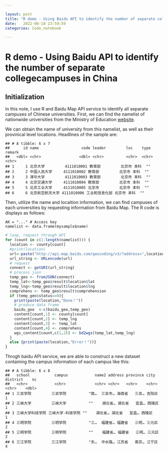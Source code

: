 ```yaml
---

layout: post
title: "R demo - Using Baidu API to identify the number of separate collegecampuses in China"
date:   2022-06-18 23:59:59
categories: Code_notebook

---
```






# R demo - Using Baidu API to identify the number of separate collegecampuses in China

## Initialization

In this note, I use R and Baidu Map API service to identify all separate
campuses of Chinese universities. First, we can find the namelist of
nationwide universities from the Ministry of Education
[website](http://m.moe.gov.cn/jyb_xxgk/s5743/s5744/A03/202206/t20220617_638352.html).

We can obtain the name of university from this namelist, as well as
their provinical level locations. Headlines of the sample are:

    ## # A tibble: 6 x 7
    ##      id name                   code leader         loc    type  remark
    ##   <dbl> <chr>                 <dbl> <chr>          <chr>  <chr> <chr> 
    ## 1     1 北京大学         4111010001 教育部         北京市 本科  ""    
    ## 2     2 中国人民大学     4111010002 教育部         北京市 本科  ""    
    ## 3     3 清华大学         4111010003 教育部         北京市 本科  ""    
    ## 4     4 北京交通大学     4111010004 教育部         北京市 本科  ""    
    ## 5     5 北京工业大学     4111010005 北京市         北京市 本科  ""    
    ## 6     6 北京航空航天大学 4111010006 工业和信息化部 北京市 本科  ""

Then, utilize the name and locaition information, we can find campuses
of each universities by requesting information from Baidu Map. The R
code is displays as follows:

    AK = "..." # Access key
    namelist <- data.frame(mysample$name)


```R
# loop, request through API
for (count in c(1:length(namelist))) {
  location <- county[count]
  #print(location)
  url<-paste("http://api.map.baidu.com/geocoding/v3/?address=",location,"&output=json&ak=",AK,sep="")
  url_string <- URLencode(url)
  # request 
  connect <- getURI(url_string)      
  # process json
  temp_geo <- fromJSON(connect)
  temp_lat<-temp_geo$result$location$lat
  temp_lng<-temp_geo$result$location$lng
  comprehens <- temp_geo$result$comprehension
  if (temp_geo$status==0){
    print(paste(location,"Done！"))
    # produce data frame
    baidu_geo  <-c(baidu_geo,temp_geo)
    content[count,1] <- county[count]
    content[count,2] <- temp_lng
    content[count,3] <- temp_lat
    content[count,4] <- comprehens
    wgs_content[count,c(1,2)] <- bd2wgs(temp_lat,temp_lng)
  }
  else {print(paste(location,"Error！"))}
}
```

Throgh baidu API service, we are able to construct a new dataset
containing the campus information of each campus like this:

    ## # A tibble: 6 x 8
    ##   school           campus            name2 address province city  district    nc
    ##   <chr>            <chr>             <chr> <chr>   <chr>    <chr> <chr>    <dbl>
    ## 1 三亚学院         三亚学院          "南…  三亚市… 海南省   三亚… 吉阳区       1
    ## 2 三峡大学         三峡大学          ""    湖北省… 湖北省   宜昌… 西陵区       1
    ## 3 三峡大学科技学院 三峡大学-科技学院 ""    湖北省… 湖北省   宜昌… 西陵区       1
    ## 4 三明学院         三明学院          "三…  福建省… 福建省   三明… 三元区       2
    ## 5 三明学院         三明学院          ""    福建省… 福建省   三明… 三元区       2
    ## 6 三江学院         三江学院          "东…  中水路… 江苏省   南京… 江宁区       4
